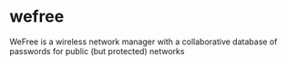 wefree
======

WeFree is a wireless network manager with a collaborative database of passwords for public (but protected) networks
